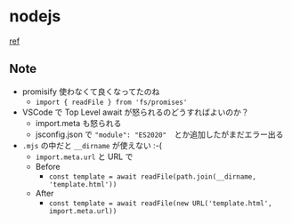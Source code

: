 # nodejs

[ref](https://frontendmasters.com/courses/node-js-v2)

## Note

- promisify 使わなくて良くなってたのね
  - `import { readFile } from 'fs/promises'`
- VSCode で Top Level await が怒られるのどうすればよいのか？
  - import.meta も怒られる
  - jsconfig.json で `"module": "ES2020"`　とか追加したがまだエラー出る
- `.mjs` の中だと `__dirname` が使えない :-(
  - `import.meta.url` と URL で
  - Before
    - `const template = await readFile(path.join(__dirname, 'template.html'))`
  - After
    - `const template = await readFile(new URL('template.html', import.meta.url))`
